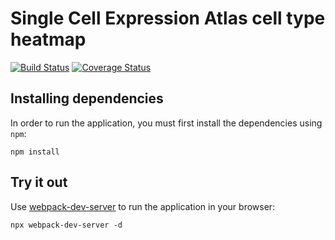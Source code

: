 # Single Cell Expression Atlas cell type heatmap
[![Build Status](https://travis-ci.com/ebi-gene-expression-group/scxa-marker-gene-heatmap.svg?branch=master)](https://travis-ci.com/ebi-gene-expression-group/scxa-cell-type-heatmap) [![Coverage Status](https://coveralls.io/repos/github/ebi-gene-expression-group/scxa-marker-gene-heatmap/badge.svg?branch=master)](https://coveralls.io/github/ebi-gene-expression-group/scxa-cell-type-heatmap?branch=master)

## Installing dependencies
In order to run the application, you must first install the dependencies using `npm`:
```
npm install
```

## Try it out
Use [webpack-dev-server](https://github.com/webpack/webpack-dev-server) to run the application in your browser:
```
npx webpack-dev-server -d
```
